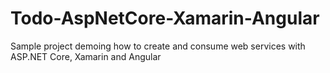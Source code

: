 # Todo-AspNetCore-Xamarin-Angular
Sample project demoing how to create and consume web services with ASP.NET Core, Xamarin and Angular
